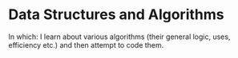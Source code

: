 # Data Structures and Algorithms

In which: I learn about various algorithms (their general logic, uses, efficiency etc.) and then attempt to code them.
